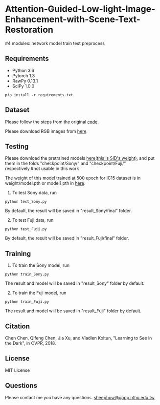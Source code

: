 # Attention-Guided-Low-light-Image-Enhancement-with-Scene-Text-Restoration

#4 modules:
network model
train
test
preprocess



## Requirements
- Python 3.6
- Pytorch 1.3
- RawPy 0.13.1
- SciPy 1.0.0
```
pip install -r requirements.txt
```
## Dataset
Please follow the steps from the original [code](https://github.com/cchen156/Learning-to-See-in-the-Dark).

Please download RGB images from  [here](https://drive.google.com/drive/folders/1NDlZtsyvfSHuxqEn9l-mCr9BHKztpAy4?usp=sharing).

## Testing
Please download the pretrained models [here(this is SID's weight)](https://drive.google.com/drive/folders/1DvDDEYhBNtlrsCvIRO5GI5ghkUGoRjDI?usp=sharing), and put them in the folds "checkpoint/Sony/" and "checkpoint/Fuji/" respectively.#not usable in this work

The weight of this model trained at 500 epoch for IC15 dataset is in weight/model.pth or model1.pth in [here](https://drive.google.com/drive/folders/1Fo8LSy4sOKQvkFLLFMolnTakgev6h8ky?usp=sharing).


1. To test Sony data, run
```
python test_Sony.py
```
By default, the result will be saved in "result_Sony/final" folder.

2. To test Fuji data, run
```
python test_Fuji.py
```
By default, the result will be saved in "result_Fuji/final" folder.

## Training
1. To train the Sony model, run
```
python train_Sony.py
```
The result and model will be saved in "result_Sony" folder by default.

2. To train the Fuji model, run
```
python train_Fuji.py
```
The result and model will be saved in "result_Fuji" folder by default.

## Citation
Chen Chen, Qifeng Chen, Jia Xu, and Vladlen Koltun, "Learning to See in the Dark", in CVPR, 2018.

## License
MIT License

## Questions
Please contact me you have any questions. sheephow@gapp.nthu.edu.tw
